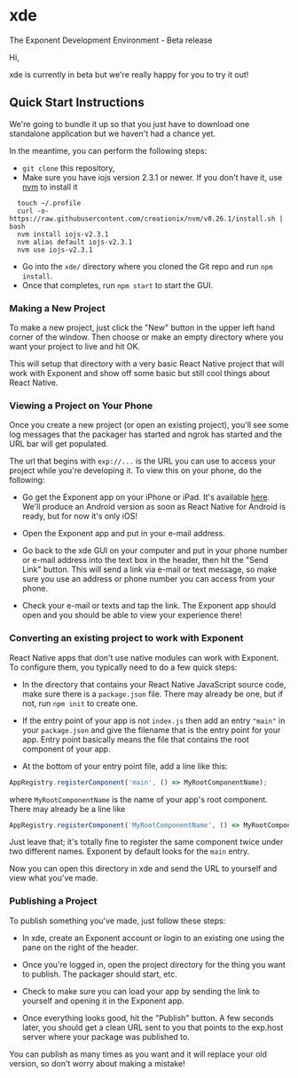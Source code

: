 # xde
The Exponent Development Environment - Beta release

Hi,

xde is currently in beta but we're really happy for you to try it out!


## Quick Start Instructions

We're going to bundle it up so that you just have to download one standalone application but we haven't had a chance yet.

In the meantime, you can perform the following steps:
  * `git clone` this repository,
  * Make sure you have iojs version 2.3.1 or newer. If you don't have it, use [nvm]( https://github.com/creationix/nvm) to install it

```shell
  touch ~/.profile
  curl -o- https://raw.githubusercontent.com/creationix/nvm/v0.26.1/install.sh | bash
  nvm install iojs-v2.3.1
  nvm alias default iojs-v2.3.1
  nvm use iojs-v2.3.1
```

  * Go into the `xde/` directory where you cloned the Git repo and run `npm install`.
  * Once that completes, run `npm start` to start the GUI.

### Making a New Project

To make a new project, just click the "New" button in the upper left hand corner of the window. Then choose or make an empty directory where you want your project to live and hit OK.

This will setup that directory with a very basic React Native project that will work with Exponent and show off some basic but still cool things about React Native.

### Viewing a Project on Your Phone

Once you create a new project (or open an existing project), you'll see some log messages that the packager has started and ngrok has started and the URL bar will get populated.

The url that begins with `exp://...` is the URL you can use to access your project while you're developing it. To view this on your phone, do the following:

  * Go get the Exponent app on your iPhone or iPad. It's available [here](https://itunes.com/apps/exponent). We'll produce an Android version as soon as React Native for Android is ready, but for now it's only iOS!

  * Open the Exponent app and put in your e-mail address.

  * Go back to the xde GUI on your computer and put in your phone number or e-mail address into the text box in the header, then hit the "Send Link" button. This will send a link via e-mail or text message, so make sure you use an address or phone number you can access from your phone.

  * Check your e-mail or texts and tap the link. The Exponent app should open and you should be able to view your experience there!

### Converting an existing project to work with Exponent

React Native apps that don't use native modules can work with Exponent. To configure them, you typically need to do a few quick steps:

  * In the directory that contains your React Native JavaScript source code, make sure there is a `package.json` file. There may already be one, but if not, run `npm init` to create one.

  * If the entry point of your app is not `index.js` then add an entry `"main"` in your `package.json` and give the filename that is the entry point for your app. Entry point basically means the file that contains the root component of your app.

  * At the bottom of your entry point file, add a line like this:

  ```js
  AppRegistry.registerComponent('main', () => MyRootComponentName);
  ```

  where `MyRootComponentName` is the name of your app's root component. There may already be a line like

  ```js
  AppRegistry.registerComponent('MyRootComponentName', () => MyRootComponentName);
  ```

  Just leave that; it's totally fine to register the same component twice under two different names. Exponent by default looks for the `main` entry.

  Now you can open this directory in xde and send the URL to yourself and view what you've made.

### Publishing a Project

To publish something you've made, just follow these steps:

  * In xde, create an Exponent account or login to an existing one using the pane on the right of the header.

  * Once you're logged in, open the project directory for the thing you want to publish. The packager should start, etc.

  * Check to make sure you can load your app by sending the link to yourself and opening it in the Exponent app.

  * Once everything looks good, hit the "Publish" button. A few seconds later, you should get a clean URL sent to you that points to the exp.host server where your package was published to.

You can publish as many times as you want and it will replace your old version, so don't worry about making a mistake!
